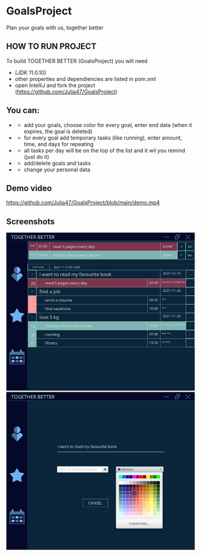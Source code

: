# GoalsProject
Plan your goals with us, together better
## HOW TO RUN PROJECT
To build TOGETHER BETTER (GoalsProject) you will need
+ [JDK 11.0.10]
+ other properties and dependiencies are listed in pom.xml
+ open IntelliJ and fork the project (https://github.com/Julia47/GoalsProject)
## You can:
+ + add your goals, choose color for every goal, enter end data (when it expires, the goal is deleted)
+ + for every goal add temporary tasks (like running), enter amount, time, and days for repeating
+ + all tasks per day will be on the top of the list and it wil you remind (just do it)
+ + add/delete goals and tasks
+ + change your personal data
## Demo video
https://github.com/Julia47/GoalsProject/blob/main/demo.mp4
## Screenshots
![alt text](https://github.com/Julia47/GoalsProject/blob/main/ProjectGoal/resources/agenda.png)
![alt text](https://github.com/Julia47/GoalsProject/blob/main/ProjectGoal/resources/add_goal.png)
